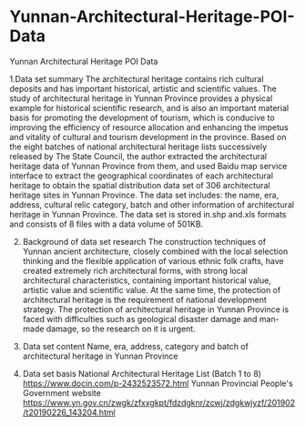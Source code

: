 # Yunnan-Architectural-Heritage-POI-Data

Yunnan Architectural Heritage POI Data

1.Data set summary
The architectural heritage contains rich cultural deposits and has important historical, artistic and scientific values. The study of architectural heritage in Yunnan Province provides a physical example for historical scientific research, and is also an important material basis for promoting the development of tourism, which is conducive to improving the efficiency of resource allocation and enhancing the impetus and vitality of cultural and tourism development in the province. Based on the eight batches of national architectural heritage lists successively released by The State Council, the author extracted the architectural heritage data of Yunnan Province from them, and used Baidu map service interface to extract the geographical coordinates of each architectural heritage to obtain the spatial distribution data set of 306 architectural heritage sites in Yunnan Province. The data set includes: the name, era, address, cultural relic category, batch and other information of architectural heritage in Yunnan Province. The data set is stored in.shp and.xls formats and consists of 8 files with a data volume of 501KB.

2. Background of data set research
The construction techniques of Yunnan ancient architecture, closely combined with the local selection thinking and the flexible application of various ethnic folk crafts, have created extremely rich architectural forms, with strong local architectural characteristics, containing important historical value, artistic value and scientific value. At the same time, the protection of architectural heritage is the requirement of national development strategy. The protection of architectural heritage in Yunnan Province is faced with difficulties such as geological disaster damage and man-made damage, so the research on it is urgent.


4. Data set content
Name, era, address, category and batch of architectural heritage in Yunnan Province


3. Data set basis
National Architectural Heritage List (Batch 1 to 8)
https://www.docin.com/p-2432523572.html
Yunnan Provincial People's Government website
https://www.yn.gov.cn/zwgk/zfxxgkpt/fdzdgknr/zcwj/zdgkwjyzf/201902/t20190226_143204.html



